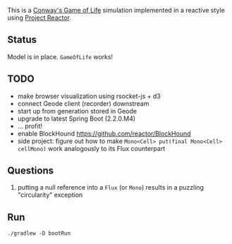 This is a [Conway's Game of Life](https://en.wikipedia.org/wiki/Conway%27s_Game_of_Life) simulation implemented in a reactive style using [Project Reactor](https://projectreactor.io/).

## Status

Model is in place. `GameOfLife` works!

## TODO

* make browser visualization using rsocket-js + d3
* connect Geode client (recorder) downstream
* start up from generation stored in Geode 
* upgrade to latest Spring Boot (2.2.0.M4)
* &hellip; profit!
* enable BlockHound https://github.com/reactor/BlockHound
* side project: figure out how to make `Mono<Cell> put(final Mono<Cell> cellMono)` work analogously to its Flux counterpart

## Questions

1. putting a null reference into a `Flux` (or `Mono`) results in a puzzling "circularity" exception

## Run

`./gradlew -D bootRun `